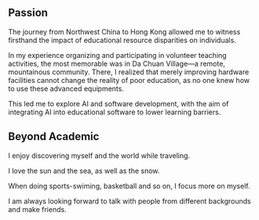 ## Passion
The journey from Northwest China to Hong Kong allowed me to witness firsthand the impact of educational resource disparities on individuals.

In my experience organizing and participating in volunteer teaching activities, the most memorable was in Da Chuan Village—a remote, mountainous community. There, I realized that merely improving hardware facilities cannot change the reality of poor education, as no one knew how to use these advanced equipments.

This led me to explore AI and software development, with the aim of integrating AI into educational software to lower learning barriers.

## Beyond Academic
I enjoy discovering myself and the world while traveling.

I love the sun and the sea, as well as the snow.

When doing sports-swiming, basketball and so on, I focus more on myself.

I am always looking forward to talk with people from different backgrounds and make friends.
